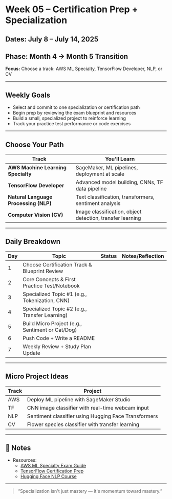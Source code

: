 # Week 05 – Certification Prep + Specialization

## Dates: July 8 – July 14, 2025  
## Phase: Month 4 → Month 5 Transition  
**Focus:** Choose a track: AWS ML Specialty, TensorFlow Developer, NLP, or CV

---

## Weekly Goals
- Select and commit to one specialization or certification path
- Begin prep by reviewing the exam blueprint and resources
- Build a small, specialized project to reinforce learning
- Track your practice test performance or code exercises

---

## Choose Your Path

| Track | You’ll Learn |
|-------|---------------|
| **AWS Machine Learning Specialty** | SageMaker, ML pipelines, deployment at scale |
| **TensorFlow Developer** | Advanced model building, CNNs, TF data pipeline |
| **Natural Language Processing (NLP)** | Text classification, transformers, sentiment analysis |
| **Computer Vision (CV)** | Image classification, object detection, transfer learning |

---

## Daily Breakdown

| Day | Topic                                             | Status | Notes/Reflection |
|-----|---------------------------------------------------|--------|------------------|
| 1   | Choose Certification Track & Blueprint Review     |        |                  |
| 2   | Core Concepts & First Practice Test/Notebook      |        |                  |
| 3   | Specialized Topic #1 (e.g., Tokenization, CNN)    |        |                  |
| 4   | Specialized Topic #2 (e.g., Transfer Learning)     |        |                  |
| 5   | Build Micro Project (e.g., Sentiment or Cat/Dog)  |        |                  |
| 6   | Push Code + Write a README                        |        |                  |
| 7   | Weekly Review + Study Plan Update                 |        |                  |

---

## Micro Project Ideas

| Track | Project |
|-------|---------|
| AWS | Deploy ML pipeline with SageMaker Studio |
| TF | CNN image classifier with real-time webcam input |
| NLP | Sentiment classifier using Hugging Face Transformers |
| CV  | Flower species classifier with transfer learning |

---

## 📝 Notes

- Resources:
  - [AWS ML Specialty Exam Guide](https://aws.amazon.com/certification/certified-machine-learning-specialty/)
  - [TensorFlow Certification Prep](https://www.tensorflow.org/certificate)
  - [Hugging Face NLP Course](https://huggingface.co/learn/nlp-course)

---

> “Specialization isn't just mastery — it's momentum toward mastery.”
